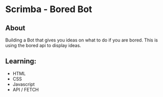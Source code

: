 # Scrimba - Bored Bot

## About
Building a Bot that gives you ideas on what to do if you are bored. This is using the bored api to display ideas. 

## Learning:
- HTML
- CSS
- Javascript
- API / FETCH
